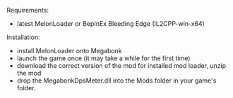 Requirements:
- latest MelonLoader or BepInEx Bleeding Edge (IL2CPP-win-x64)

Installation:
- install MelonLoader onto Megabonk
- launch the game once (it may take a while for the first time)
- download the correct version of the mod for installed mod loader, unzip the mod
- drop the MegabonkDpsMeter.dll into the Mods folder in your game's folder.
